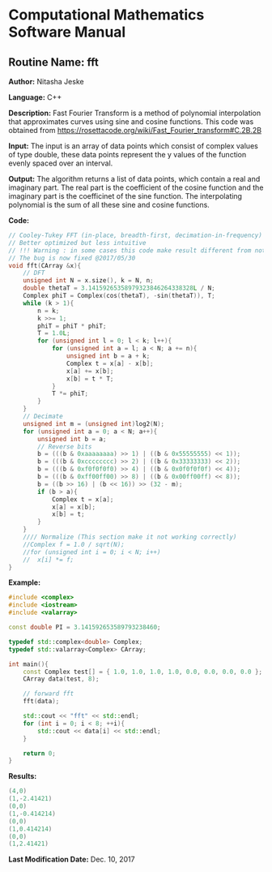 # Computational Mathematics Software Manual

## **Routine Name:** fft

**Author:** Nitasha Jeske

**Language:** C++

**Description:** Fast Fourier Transform is a method of polynomial interpolation that approximates curves using sine and cosine functions. This code was obtained from https://rosettacode.org/wiki/Fast_Fourier_transform#C.2B.2B

**Input:**  The input is an array of data points which consist of complex values of type double, these data points represent the y values of the function evenly spaced over an interval. 

**Output:** The algorithm returns a list of data points, which contain a real and imaginary part. The real part is the coefficient of the cosine function and the imaginary part is the coefficinet of the sine function. The interpolating polynomial is the sum of all these sine and cosine functions. 

**Code:**
```C++
// Cooley-Tukey FFT (in-place, breadth-first, decimation-in-frequency)
// Better optimized but less intuitive
// !!! Warning : in some cases this code make result different from not optimased version above (need to fix bug)
// The bug is now fixed @2017/05/30 
void fft(CArray &x){
    // DFT
    unsigned int N = x.size(), k = N, n;
    double thetaT = 3.14159265358979323846264338328L / N;
    Complex phiT = Complex(cos(thetaT), -sin(thetaT)), T;
    while (k > 1){
        n = k;
        k >>= 1;
        phiT = phiT * phiT;
        T = 1.0L;
        for (unsigned int l = 0; l < k; l++){
            for (unsigned int a = l; a < N; a += n){
                unsigned int b = a + k;
                Complex t = x[a] - x[b];
                x[a] += x[b];
                x[b] = t * T;
            }
            T *= phiT;
        }
    }
    // Decimate
    unsigned int m = (unsigned int)log2(N);
    for (unsigned int a = 0; a < N; a++){
        unsigned int b = a;
        // Reverse bits
        b = (((b & 0xaaaaaaaa) >> 1) | ((b & 0x55555555) << 1));
        b = (((b & 0xcccccccc) >> 2) | ((b & 0x33333333) << 2));
        b = (((b & 0xf0f0f0f0) >> 4) | ((b & 0x0f0f0f0f) << 4));
        b = (((b & 0xff00ff00) >> 8) | ((b & 0x00ff00ff) << 8));
        b = ((b >> 16) | (b << 16)) >> (32 - m);
        if (b > a){
            Complex t = x[a];
            x[a] = x[b];
            x[b] = t;
        }
    }
    //// Normalize (This section make it not working correctly)
    //Complex f = 1.0 / sqrt(N);
    //for (unsigned int i = 0; i < N; i++)
    //	x[i] *= f;
}
```

**Example:**
```C++
#include <complex>
#include <iostream>
#include <valarray>

const double PI = 3.141592653589793238460;

typedef std::complex<double> Complex;
typedef std::valarray<Complex> CArray;

int main(){
    const Complex test[] = { 1.0, 1.0, 1.0, 1.0, 0.0, 0.0, 0.0, 0.0 };
    CArray data(test, 8);

    // forward fft
    fft(data);

    std::cout << "fft" << std::endl;
    for (int i = 0; i < 8; ++i){
        std::cout << data[i] << std::endl;
    }

    return 0;
}
```

**Results:**  
```C++
(4,0)
(1,-2.41421)
(0,0)
(1,-0.414214)
(0,0)
(1,0.414214)
(0,0)
(1,2.41421)
```

**Last Modification Date:** Dec. 10, 2017
